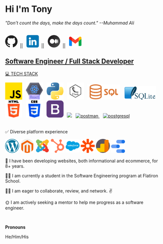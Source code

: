 
# <h1>Hi I'm Tony</h1>
<p><i>"Don't count the days, make the days count." --Muhammad Ali</i></p>
<br />
<!-- GIT, LINKEDIN, MEDIUM, GMAIL ICONS -->
<a href="https://github.com/N2IT/" target="_blank" title="You are here!"><img src="./assets/github.png" width=40></a>&nbsp;&nbsp;||&nbsp;&nbsp;
<a href="https://www.linkedin.com/in/tony-eder/" target="_blank" title="The professional profile"><img src="./assets/linkedin.png" width=40></a>&nbsp;&nbsp;||&nbsp;&nbsp;
<a href="https://medium.com/@tonyeder11" target="_blank" title="Sometimes I blog"><img src="./assets/medium.png" width=40></a>&nbsp;&nbsp;||&nbsp;&nbsp;
<a href="mailto:tonyeder11@gmail.com?subject=Hey I was looking at your github profile and [you take it from here]" target="_blank" title="Email me what is on your mind!"><img src="./assets/gmail.png" width=40>

<h2>Software Engineer / Full Stack Developer</h2>

<!-- TECH STACK -->
<!-- JAVASCRIPT, REACT, PYTHON, FLASK, ALEMBIC, FLASK-RESTFUL, SQL, SQLITE, LINUX, SQLALCHEMY, HTML5, CSS3, BOOTSTRAP -- ICONS-->
💻 TECH STACK
<!-- <div style='display: inline-flex'> -->
<a href="https://www.javascript.com/" target="_blank"><img src="./assets/js.png" width=55></a>&nbsp;&nbsp;
<a href="https://react.dev/" target="_blank"><img src='./assets/react.png' width=55></a>&nbsp;&nbsp;
<a href="https://www.python.org/" target="_blank"><img src='./assets/python.png' width=55></a>&nbsp;&nbsp;
<a href="https://flask.palletsprojects.com/en/2.2.x/" target="_blank"><img src='./assets/flask.png' width=55></a>&nbsp;&nbsp;
<a href="https://www.w3schools.com/sql/sql_intro.asp" target="_blank"><img src='./assets/Sql_data_base_with_logo.png' width=105></a>&nbsp;&nbsp;
<a href="https://www.sqlite.org/" target="_blank"><img src='./assets/1000px-SQLite370.png' width=105></a>&nbsp;&nbsp;
<a href="https://developer.mozilla.org/en-US/docs/Web/HTML" target="_blank"><img src='./assets/html-5.png' width=55></a>&nbsp;&nbsp;
<a href="https://developer.mozilla.org/en-US/docs/Web/CSS" target="_blank"><img src='./assets/css-3.png' width=55></a>&nbsp;&nbsp;
<a href="https://getbootstrap.com/" target="_blank"><img src='./assets/bootstrap.png' width=55></a>&nbsp;&nbsp;
<a href="https://tailwindcss.com/" target="_blank"><img src="https://upload.wikimedia.org/wikipedia/commons/d/d5/Tailwind_CSS_Logo.svg" width='55'></a>&nbsp;&nbsp;
<a href="https://postman.com" target="_blank" rel="noreferrer"> <img src="https://www.vectorlogo.zone/logos/getpostman/getpostman-icon.svg" alt="postman" width="55" height="55"/> </a>&nbsp;&nbsp;
<a href="https://www.postgresql.org/" target="_blank" rel="noreferrer"><img src="https://upload.wikimedia.org/wikipedia/commons/2/29/Postgresql_elephant.svg" alt="postgresql" width="55" height="55" /></a>
<br />
<br />
<br />
✅ Diverse platform experience
<!-- <div style='display: inline-flex'> -->
<a href="https://wordpress.com/" target="_blank" title="Wordpress"><img src="./assets/wordpress.png" width=45></a>
<a href="https://business.adobe.com/products/magento/magento-commerce.html" title="Adobe Commerce" target="_blank"><img src="./assets/magento.png" width=45></a>
<a href="https://www.joomla.org/" target="_blank" title="Joomla"><img src="./assets/social.png" width=45></a>
<a href="https://www.hubspot.com" title="HubSpot" target="_blank"><img src="./assets/hubspot.png" width=45></a>
<a href="https://www.salesforce.com/" title="Salesforce" target="_blank"><img src="./assets/salesforce.png" width=45></a>
<a href="https://zapier.com/" title="Zapier" target="_blank"><img src="./assets/zapier-logo-png-transparent.png" width=45></a>
<a href="https://analytics.google.com" title="Google Analytics" target="_blank"><img src="./assets/google-analytics.png" width=45></a>
<a href="https://lookerstudio.google.com/u/0/navigation/reporting" title="Looker Studio" target="_blank"><img src="./assets/googleDataStudio.png" width=45></a>

<!-- personal notes about me: -->
<p>🌅 I have been developing websites, both informational and ecommerce, for 8+ years.</p>
<p>🧑‍🎓 I am currently a student in the Software Engineering program at Flatiron School.</p>
<p>🙋‍♂️ I am eager to collaborate, review, and network. ✌️ </p>
<p>🌞 I am actively seeking a mentor to help me progress as a software engineer.</p>
<br />
<!-- PROJECT DEMOS
LINKS TO TOP THREE OR FOUR -->
<p><b>Pronouns</b></p>
<p>He/Him/His</p>

<!-- <p><b>One more note...</b></p> -->
